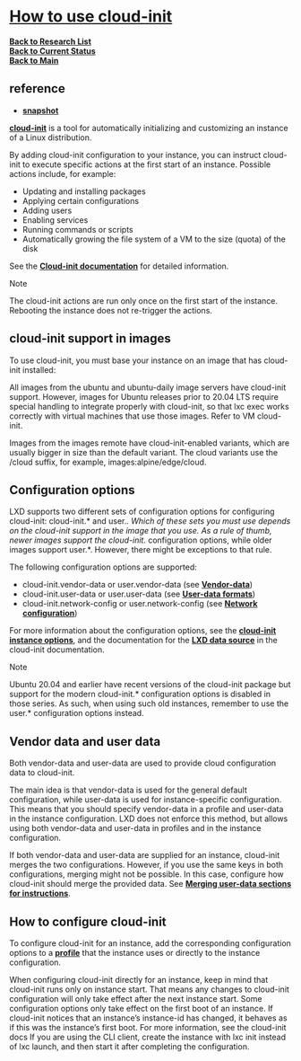 # **[How to use cloud-init](https://documentation.ubuntu.com/lxd/en/latest/cloud-init/)**

**[Back to Research List](../../../research_list.md)**\
**[Back to Current Status](../../../../development/status/weekly/current_status.md)**\
**[Back to Main](../../../../README.md)**

## reference

- **[snapshot](https://discourse.ubuntu.com/t/multipass-snapshot-command/39755)**

**[cloud-init](https://cloud-init.io/)** is a tool for automatically initializing and customizing an instance of a Linux distribution.

By adding cloud-init configuration to your instance, you can instruct cloud-init to execute specific actions at the first start of an instance. Possible actions include, for example:

- Updating and installing packages
- Applying certain configurations
- Adding users
- Enabling services
- Running commands or scripts
- Automatically growing the file system of a VM to the size (quota) of the disk

See the **[Cloud-init documentation](https://cloudinit.readthedocs.io/en/latest/index.html#index)** for detailed information.

Note

The cloud-init actions are run only once on the first start of the instance. Rebooting the instance does not re-trigger the actions.

## cloud-init support in images

To use cloud-init, you must base your instance on an image that has cloud-init installed:

All images from the ubuntu and ubuntu-daily image servers have cloud-init support. However, images for Ubuntu releases prior to 20.04 LTS require special handling to integrate properly with cloud-init, so that lxc exec works correctly with virtual machines that use those images. Refer to VM cloud-init.

Images from the images remote have cloud-init-enabled variants, which are usually bigger in size than the default variant. The cloud variants use the /cloud suffix, for example, images:alpine/edge/cloud.


## Configuration options

LXD supports two different sets of configuration options for configuring cloud-init: cloud-init.* and user.*. Which of these sets you must use depends on the cloud-init support in the image that you use. As a rule of thumb, newer images support the cloud-init.* configuration options, while older images support user.*. However, there might be exceptions to that rule.

The following configuration options are supported:

- cloud-init.vendor-data or user.vendor-data (see **[Vendor-data](https://cloudinit.readthedocs.io/en/latest/explanation/vendordata.html#vendor-data)**)
- cloud-init.user-data or user.user-data (see **[User-data formats](https://cloudinit.readthedocs.io/en/latest/explanation/format.html#user-data-formats)**)
- cloud-init.network-config or user.network-config (see **[Network configuration](https://cloudinit.readthedocs.io/en/latest/reference/network-config.html#network-config)**)

For more information about the configuration options, see the **[cloud-init instance options](https://documentation.ubuntu.com/lxd/en/latest/reference/instance_options/#instance-options-cloud-init)**, and the documentation for the **[LXD data source](https://cloudinit.readthedocs.io/en/latest/reference/datasources/lxd.html#datasource-lxd)** in the cloud-init documentation.

Note

Ubuntu 20.04 and earlier have recent versions of the cloud-init package but support for the modern cloud-init.* configuration options is disabled in those series. As such, when using such old instances, remember to use the user.* configuration options instead.

## Vendor data and user data

Both vendor-data and user-data are used to provide cloud configuration data to cloud-init.

The main idea is that vendor-data is used for the general default configuration, while user-data is used for instance-specific configuration. This means that you should specify vendor-data in a profile and user-data in the instance configuration. LXD does not enforce this method, but allows using both vendor-data and user-data in profiles and in the instance configuration.

If both vendor-data and user-data are supplied for an instance, cloud-init merges the two configurations. However, if you use the same keys in both configurations, merging might not be possible. In this case, configure how cloud-init should merge the provided data. See **[Merging user-data sections for instructions](https://cloudinit.readthedocs.io/en/latest/reference/merging.html#merging-user-data)**.

## How to configure cloud-init

To configure cloud-init for an instance, add the corresponding configuration options to a **[profile](https://documentation.ubuntu.com/lxd/en/latest/profiles/#profiles)** that the instance uses or directly to the instance configuration.

When configuring cloud-init directly for an instance, keep in mind that cloud-init runs only on instance start. That means any changes to cloud-init configuration will only take effect after the next instance start. Some configuration options only take effect on the first boot of an instance. If cloud-init notices that an instance’s instance-id has changed, it behaves as if this was the instance’s first boot. For more information, see the cloud-init docs If you are using the CLI client, create the instance with lxc init instead of lxc launch, and then start it after completing the configuration.



